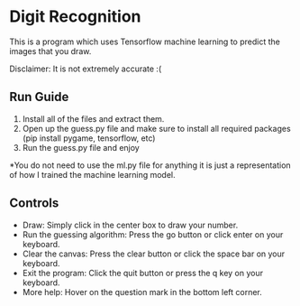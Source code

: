 # Digit Recognition
This is a program which uses Tensorflow machine learning to predict the images that you draw.

Disclaimer: It is not extremely accurate :(
## Run Guide
1. Install all of the files and extract them.
2. Open up the guess.py file and make sure to install all required packages (pip install pygame, tensorflow, etc)
3. Run the guess.py file and enjoy

*You do not need to use the ml.py file for anything it is just a representation of how I trained the machine learning model.

## Controls
- Draw: Simply click in the center box to draw your number.
- Run the guessing algorithm: Press the go button or click enter on your keyboard.
- Clear the canvas: Press the clear button or click the space bar on your keyboard.
- Exit the program: Click the quit button or press the q key on your keyboard.
- More help: Hover on the question mark in the bottom left corner.
